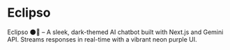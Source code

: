 # Eclipso
Eclipso 🌑💜 – A sleek, dark-themed AI chatbot built with Next.js and Gemini API. Streams responses in real-time with a vibrant neon purple UI.
